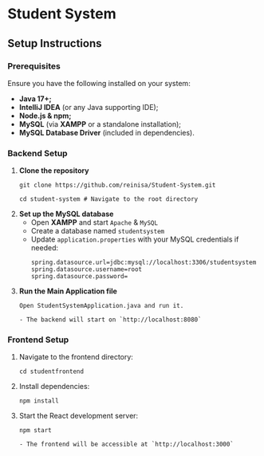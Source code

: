# Student System

## Setup Instructions

### **Prerequisites**
Ensure you have the following installed on your system:
- **Java 17+;**
- **IntelliJ IDEA** (or any Java supporting IDE);
- **Node.js & npm;**
- **MySQL** (via **XAMPP** or a standalone installation);
- **MySQL Database Driver** (included in dependencies).

### **Backend Setup**
1. **Clone the repository**
    ```
    git clone https://github.com/reinisa/Student-System.git
   
    cd student-system # Navigate to the root directory
    ```
2. **Set up the MySQL database**
   - Open **XAMPP** and start `Apache` & `MySQL`
   - Create a database named `studentsystem`
   - Update `application.properties` with your MySQL credentials if needed:
     ```properties
     spring.datasource.url=jdbc:mysql://localhost:3306/studentsystem
     spring.datasource.username=root
     spring.datasource.password=
     ```
3. **Run the Main Application file**
    ```
    Open StudentSystemApplication.java and run it.
   
    - The backend will start on `http://localhost:8080`
    ```

### **Frontend Setup**
1. Navigate to the frontend directory:
    ```
    cd studentfrontend
    ```
2. Install dependencies:
    ```
    npm install
    ```
3. Start the React development server:
    ```
    npm start
   
    - The frontend will be accessible at `http://localhost:3000`
    ```
